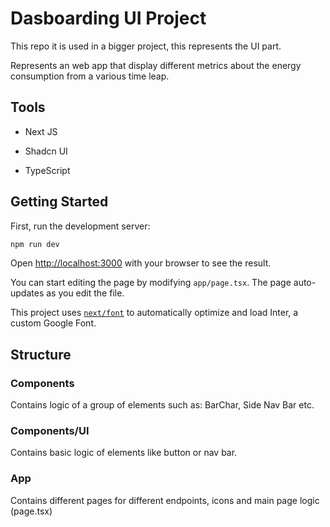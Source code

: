 # Dasboarding UI Project
This repo it is used in a bigger project, this represents the UI part.

Represents an web app that display different metrics about the energy consumption from a various time leap.

## Tools
- Next JS

- Shadcn UI

- TypeScript

## Getting Started

First, run the development server:

```bash
npm run dev

```

Open [http://localhost:3000](http://localhost:3000) with your browser to see the result.

You can start editing the page by modifying `app/page.tsx`. The page auto-updates as you edit the file.

This project uses [`next/font`](https://nextjs.org/docs/basic-features/font-optimization) to automatically optimize and load Inter, a custom Google Font.

## Structure
### Components
Contains logic of a group of elements such as: BarChar, Side Nav Bar etc.

### Components/UI
Contains basic logic of elements like button or nav bar. 

### App
Contains different pages for different endpoints, icons and main page logic (page.tsx)